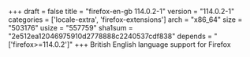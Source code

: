 +++
draft = false
title = "firefox-en-gb 114.0.2-1"
version = "114.0.2-1"
categories = ['locale-extra', 'firefox-extensions']
arch = "x86_64"
size = "503176"
usize = "557759"
sha1sum = "2e512ea12046975910d2778888c2240537cdf838"
depends = "['firefox>=114.0.2']"
+++
British English language support for Firefox
